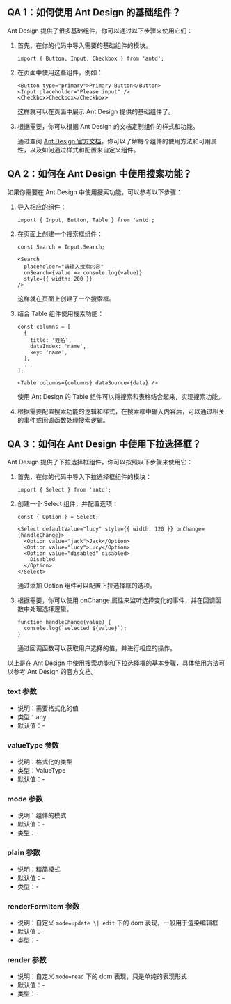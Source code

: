 ## QA 1：如何使用 Ant Design 的基础组件？

Ant Design 提供了很多基础组件，你可以通过以下步骤来使用它们：

1. 首先，在你的代码中导入需要的基础组件的模块。

   ```
   import { Button, Input, Checkbox } from 'antd';
   ```

2. 在页面中使用这些组件，例如：

   ```
   <Button type="primary">Primary Button</Button>
   <Input placeholder="Please input" />
   <Checkbox>Checkbox</Checkbox>
   ```

   这样就可以在页面中展示 Ant Design 提供的基础组件了。

3. 根据需要，你可以根据 Ant Design 的文档定制组件的样式和功能。

   通过查阅 [Ant Design 官方文档](https://ant.design/)，你可以了解每个组件的使用方法和可用属性，以及如何通过样式和配置来自定义组件。

## QA 2：如何在 Ant Design 中使用搜索功能？

如果你需要在 Ant Design 中使用搜索功能，可以参考以下步骤：

1. 导入相应的组件：

   ```
   import { Input, Button, Table } from 'antd';
   ```

2. 在页面上创建一个搜索框组件：

   ```
   const Search = Input.Search;

   <Search
     placeholder="请输入搜索内容"
     onSearch={value => console.log(value)}
     style={{ width: 200 }}
   />
   ```

   这样就在页面上创建了一个搜索框。

3. 结合 Table 组件使用搜索功能：

   ```
   const columns = [
     {
       title: '姓名',
       dataIndex: 'name',
       key: 'name',
     },
     ...
   ];

   <Table columns={columns} dataSource={data} />
   ```

   使用 Ant Design 的 Table 组件可以将搜索和表格结合起来，实现搜索功能。

4. 根据需要配置搜索功能的逻辑和样式，在搜索框中输入内容后，可以通过相关的事件或回调函数处理搜索逻辑。

## QA 3：如何在 Ant Design 中使用下拉选择框？

Ant Design 提供了下拉选择框组件，你可以按照以下步骤来使用它：

1. 首先，在你的代码中导入下拉选择框组件的模块：

   ```
   import { Select } from 'antd';
   ```

2. 创建一个 Select 组件，并配置选项：

   ```
   const { Option } = Select;

   <Select defaultValue="lucy" style={{ width: 120 }} onChange={handleChange}>
     <Option value="jack">Jack</Option>
     <Option value="lucy">Lucy</Option>
     <Option value="disabled" disabled>
       Disabled
     </Option>
   </Select>
   ```

   通过添加 Option 组件可以配置下拉选择框的选项。

3. 根据需要，你可以使用 onChange 属性来监听选择变化的事件，并在回调函数中处理选择逻辑。

   ```
   function handleChange(value) {
     console.log(`selected ${value}`);
   }
   ```

   通过回调函数可以获取用户选择的值，并进行相应的操作。

以上是在 Ant Design 中使用搜索功能和下拉选择框的基本步骤，具体使用方法可以参考 Ant Design 的官方文档。

### text 参数

- 说明：需要格式化的值
- 类型：any
- 默认值：-

### valueType 参数

- 说明：格式化的类型
- 类型：ValueType
- 默认值：-

### mode 参数

- 说明：组件的模式
- 默认值：-
- 类型：-

### plain 参数

- 说明：精简模式
- 默认值：-
- 类型：-

### renderFormItem 参数

- 说明：自定义 `mode=update \| edit` 下的 dom 表现，一般用于渲染编辑框
- 默认值：-
- 类型：-

### render 参数

- 说明：自定义 `mode=read` 下的 dom 表现，只是单纯的表现形式
- 默认值：-
- 类型：-
